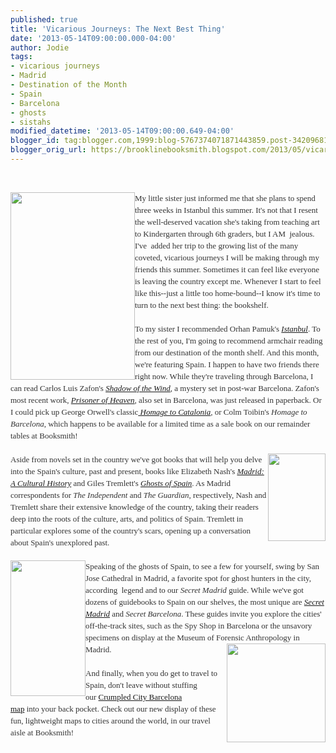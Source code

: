```yaml
---
published: true
title: 'Vicarious Journeys: The Next Best Thing'
date: '2013-05-14T09:00:00.000-04:00'
author: Jodie
tags:
- vicarious journeys
- Madrid
- Destination of the Month
- Spain
- Barcelona
- ghosts
- sistahs
modified_datetime: '2013-05-14T09:00:00.649-04:00'
blogger_id: tag:blogger.com,1999:blog-5767374071871443859.post-3420968199614481796
blogger_orig_url: https://brooklinebooksmith.blogspot.com/2013/05/vicarious-journeys-next-best-thing.html
---
```


<br /><div style="color: #333333; font-family: Georgia, 'Times New Roman', 'Bitstream Charter', Times, serif; font-size: 13px; line-height: 19px;"><a data-mce-href="https://globecornerbookstore.com/blogs/wp-content/uploads/2013/05/94797.jpg" href="https://globecornerbookstore.com/blogs/wp-content/uploads/2013/05/94797.jpg"><img alt="" class="alignleft size-medium wp-image-9101" data-mce-src="https://globecornerbookstore.com/blogs/wp-content/uploads/2013/05/94797-199x300.jpg" height="300" src="https://globecornerbookstore.com/blogs/wp-content/uploads/2013/05/94797-199x300.jpg" style="border: 0px; cursor: default; float: left;" title="94797" width="199" /></a>My little sister just informed me that she plans to spend three weeks in Istanbul this summer. It's not that I resent the well-deserved vacation she's taking from teaching art to Kindergarten through 6th graders, but I AM &nbsp;jealous. I've &nbsp;added her trip to the growing list of the many coveted, vicarious journeys I will be making through my friends this summer. Sometimes it can feel like everyone is leaving the country except me. Whenever I start to feel like this--just a little too home-bound--I know it's time to turn to the next best thing: the bookshelf.</div><div style="color: #333333; font-family: Georgia, 'Times New Roman', 'Bitstream Charter', Times, serif; font-size: 13px; line-height: 19px;"><br /></div><div style="color: #333333; font-family: Georgia, 'Times New Roman', 'Bitstream Charter', Times, serif; font-size: 13px; line-height: 19px;">To my sister I recommended Orhan Pamuk's&nbsp;<a data-mce-href="https://www.brooklinebooksmith-shop.com/book/9781400033881" href="https://www.brooklinebooksmith-shop.com/book/9781400033881"><em>Istanbul</em></a>. To the rest of you, I'm going to recommend armchair reading from our destination of the month shelf. And this month, we're featuring Spain. I happen to have two friends there right now. While they're traveling through Barcelona, I can read Carlos Luis Zafon's&nbsp;<a data-mce-href="https://www.brooklinebooksmith-shop.com/book/9780143034902" href="https://www.brooklinebooksmith-shop.com/book/9780143034902"><em>Shadow of the Wind</em></a>, a mystery set in post-war Barcelona. Zafon's most recent work,&nbsp;<a data-mce-href="https://www.brooklinebooksmith-shop.com/book/9780062206299" href="https://www.brooklinebooksmith-shop.com/book/9780062206299"><em>Prisoner of Heaven</em></a>, also set in Barcelona, was just released in paperback. Or I could pick up George Orwell's classic<em><a data-mce-href="https://www.brooklinebooksmith-shop.com/book/9780156421171" href="https://www.brooklinebooksmith-shop.com/book/9780156421171">&nbsp;Homage to Catalonia</a>,&nbsp;</em>or&nbsp;Colm Toibin's&nbsp;<em>Homage to Barcelona</em>, which happens to be available for a limited time as a sale book on our remainder tables at Booksmith!</div><div style="color: #333333; font-family: Georgia, 'Times New Roman', 'Bitstream Charter', Times, serif; font-size: 13px; line-height: 19px;"><br /><a data-mce-href="https://globecornerbookstore.com/blogs/wp-content/uploads/2013/05/FC9781566563680.jpg" href="https://globecornerbookstore.com/blogs/wp-content/uploads/2013/05/FC9781566563680.jpg"><img alt="" class="alignright size-full wp-image-9120" data-mce-src="https://globecornerbookstore.com/blogs/wp-content/uploads/2013/05/FC9781566563680.jpg" height="140" src="https://globecornerbookstore.com/blogs/wp-content/uploads/2013/05/FC9781566563680.jpg" style="border: 0px; cursor: default; float: right;" title="FC9781566563680" width="92" /></a></div><div style="color: #333333; font-family: Georgia, 'Times New Roman', 'Bitstream Charter', Times, serif; font-size: 13px; line-height: 19px;">Aside from novels set in the country we've got books that will help you delve into the Spain's culture, past and present, books like Elizabeth Nash's&nbsp;<a data-mce-href="https://www.brooklinebooksmith-shop.com/book/9781566563680" href="https://www.brooklinebooksmith-shop.com/book/9781566563680"><em>Madrid: A Cultural History</em></a>&nbsp;and Giles Tremlett's&nbsp;<a data-mce-href="https://www.brooklinebooksmith-shop.com/book/9780802716743" href="https://www.brooklinebooksmith-shop.com/book/9780802716743"><em>Ghosts of Spain</em></a>. As Madrid correspondents for&nbsp;<em>The Independent</em>&nbsp;and&nbsp;<em>The Guardian</em>, respectively, Nash and Tremlett share their extensive knowledge of the country, taking their readers deep into the roots of the culture, arts, and politics of Spain. Tremlett in particular explores some of the country's scars, opening up a conversation about Spain's unexplored past.</div><div style="color: #333333; font-family: Georgia, 'Times New Roman', 'Bitstream Charter', Times, serif; font-size: 13px; line-height: 19px;"><br /></div><div style="color: #333333; font-family: Georgia, 'Times New Roman', 'Bitstream Charter', Times, serif; font-size: 13px; line-height: 19px;"><a data-mce-href="https://globecornerbookstore.com/blogs/wp-content/uploads/2013/05/97829158076771.jpg" href="https://globecornerbookstore.com/blogs/wp-content/uploads/2013/05/97829158076771.jpg"><img alt="" class="alignleft size-full wp-image-9103" data-mce-src="https://globecornerbookstore.com/blogs/wp-content/uploads/2013/05/97829158076771.jpg" height="217" src="https://globecornerbookstore.com/blogs/wp-content/uploads/2013/05/97829158076771.jpg" style="border: 0px; cursor: default; float: left;" title="9782915807677" width="120" /></a>Speaking of the ghosts of Spain, to see a few for yourself, swing by San Jose Cathedral in Madrid, a favorite spot for ghost hunters in the city, according &nbsp;legend and to our&nbsp;<em>Secret Madrid</em>&nbsp;guide. While we've got dozens of guidebooks to Spain on our shelves, the most unique are&nbsp;<a data-mce-href="https://www.brooklinebooksmith-shop.com/book/9782915807677" href="https://www.brooklinebooksmith-shop.com/book/9782915807677"><em>Secret Madrid</em></a>&nbsp;and&nbsp;<em>Secret Barcelona</em>. These guides invite you explore the cities' off-the-track sites, such as the Spy Shop in Barcelona or the unsavory specimens on display at the Museum of Forensic Anthropology in Madrid.<a data-mce-href="https://globecornerbookstore.com/blogs/wp-content/uploads/2013/05/crumpled-city-map-barcelona-377111680-thumb-1.jpg" href="https://globecornerbookstore.com/blogs/wp-content/uploads/2013/05/crumpled-city-map-barcelona-377111680-thumb-1.jpg"><img alt="" class="alignright size-full wp-image-9117" data-mce-src="https://globecornerbookstore.com/blogs/wp-content/uploads/2013/05/crumpled-city-map-barcelona-377111680-thumb-1.jpg" height="158" src="https://globecornerbookstore.com/blogs/wp-content/uploads/2013/05/crumpled-city-map-barcelona-377111680-thumb-1.jpg" style="border: 0px; cursor: default; float: right;" title="crumpled-city-map-barcelona-377111680-thumb-1" width="158" /></a></div><div style="color: #333333; font-family: Georgia, 'Times New Roman', 'Bitstream Charter', Times, serif; font-size: 13px; line-height: 19px;"><br /></div><div style="color: #333333; font-family: Georgia, 'Times New Roman', 'Bitstream Charter', Times, serif; font-size: 13px; line-height: 19px;">And finally, when you do get to travel to Spain, don't leave without stuffing our&nbsp;<a data-mce-href="https://www.globecorner.com/t/t53/26617.php" href="https://www.globecorner.com/t/t53/26617.php">Crumpled City Barcelona map</a>&nbsp;into&nbsp;your back pocket. Check out our new display of these fun, lightweight maps to cities around the world, in our travel aisle at Booksmith!</div>